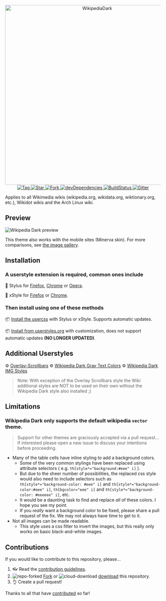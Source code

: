 <p align="center">
  <img alt="WikipediaDark" src="https://cdn.jsdelivr.net/gh/StylishThemes/logos@master/wikipedia.dark/wikipediadark.svg" width="580">
  <br>
  <a href="https://github.com/StylishThemes/Wikipedia-Dark/tags">
    <img src="https://img.shields.io/github/tag/StylishThemes/Wikipedia-Dark.svg?label=tag" alt="Tag">
  </a>
  <a href="https://github.com/StylishThemes/Wikipedia-Dark/stargazers">
    <img src="https://github-svg-buttons.herokuapp.com/star.svg?user=StylishThemes&repo=Wikipedia-Dark&style=flat&background=007ec6" alt="Star">
  </a>
  <a href="https://github.com/StylishThemes/Wikipedia-Dark/fork">
    <img src="https://github-svg-buttons.herokuapp.com/fork.svg?user=StylishThemes&repo=Wikipedia-Dark&style=flat&background=007ec6" alt="Fork">
  </a>
  <a href="https://david-dm.org/StylishThemes/Wikipedia-Dark?type=dev">
    <img src="https://img.shields.io/david/dev/StylishThemes/Wikipedia-Dark.svg?label=%20devDependencies%20" alt="devDependencies">
  </a>
  <a href="https://travis-ci.org/StylishThemes/Wikipedia-Dark">
    <img src="https://travis-ci.org/StylishThemes/Wikipedia-Dark.svg?branch=master" alt="BuildStatus">
  </a>
  <a href="https://gitter.im/StylishThemes/Lobby">
    <img src="https://img.shields.io/gitter/room/StylishThemes/Wikipedia-Dark.js.svg?maxAge=2592000"  alt="Gitter">
  </a>
</p>

Applies to all Wikimedia wikis (wikipedia.org, wikidata.org, wiktionary.org, etc.), Wikidot wikis and the Arch Linux wiki.

## Preview

![Wikipedia Dark preview](images/desktop-mobile-dark-composite.png "Wikipedia's main page with the dark theme applied.")

This theme also works with the mobile sites (Minerva skin). For more comparisons, see [the image gallery](./images/).

## Installation

### A userstyle extension is required, common ones include

🎨 Stylus for [Firefox](https://addons.mozilla.org/en-US/firefox/addon/styl-us/), [Chrome](https://chrome.google.com/webstore/detail/stylus/clngdbkpkpeebahjckkjfobafhncgmne) or [Opera](https://addons.opera.com/en-gb/extensions/details/stylus/).

🎨 xStyle for [Firefox](https://addons.mozilla.org/firefox/addon/xstyle/) or [Chrome](https://chrome.google.com/webstore/detail/xstyle/hncgkmhphmncjohllpoleelnibpmccpj).

### Then install using one of these methods

📦 [Install the usercss](https://github.com/StylishThemes/Wikipedia-Dark/raw/master/wikipedia-dark.user.css) with Stylus or xStyle. Supports automatic updates.

📦 [Install from userstyles.org](https://userstyles.org/styles/105844) with customization, does not support automatic updates **(NO LONGER UPDATED)**.

## Additional Userstyles

⚙️ [Overlay-Scrollbars](https://github.com/StylishThemes/Overlay-Scrollbars)
⚙️ [Wikipedia Dark Gray Text Colors](https://github.com/StylishThemes/Feature-Override-Styles)
⚙️ [Wikipedia Dark IMG Styles](https://github.com/StylishThemes/Feature-Override-Styles)

>Note: With exception of the Overlay Scrollbars style the Wiki additional styles are NOT to be used on their own without the Wikipedia Dark style also installed ;)

## Limitations

### Wikipedia Dark only supports the default wikipedia `vector` theme. 

> Support for other themes are graciously accepted via a pull request... If interested please open a new issue to discuss your intentions before proceeding.   

* Many of the table cells have inline styling to add a background colors.
  * Some of the very common stylings have been replaced using attribute selectors ( e.g. `th[style*="background:#eee" i]` ).
  * But due to the sheer number of possibilities, the replaced css style would also need to include selectors such as `th[style*="background-color: #eee" i]` and `th[style*="background-color:#eee" i]`, `th[bgcolor="eee" i]` and `th[style*="background-color: #eeeeee" i]`, etc.
  * It would be a daunting task to find and replace *all* of these colors. I hope you see my point.
  * If you *really* want a background color to be fixed, please share a pull request of the fix. We may not always have time to get to it.
* Not all images can be made readable.
  * This style uses a css filter to invert the images, but this really only works on basic black-and-white images.

## Contributions

If you would like to contribute to this repository, please...

1. 👓 Read the [contribution guidelines](./CONTRIBUTING.md).
1. ![repo-forked](https://user-images.githubusercontent.com/136959/42383736-c4cb0db8-80fd-11e8-91ca-12bae108bccc.png) [Fork](https://github.com/StylishThemes/Wikipedia-Dark/fork) or ![cloud-download](https://user-images.githubusercontent.com/136959/42401932-9ee9cae0-813d-11e8-8691-16e29a85d3b9.png) [download](https://github.com/StylishThemes/Wikipedia-Dark/archive/master.zip) this repository.
1. 👌 Create a pull request!

Thanks to all that have [contributed](./AUTHORS) so far!
